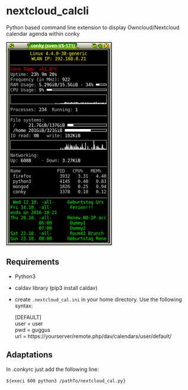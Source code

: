 # nextcloud_calcli
Python based command line extension to display Owncloud/Nextcloud calendar agenda within conky 

![screenshot](doc/Screenshot.png)

## Requirements

- Python3
- caldav library (pip3 install caldav)
- create `.nextcloud_cal.ini` in your home directory. Use the following syntax:

    [DEFAULT]<br>
    user = user<br>
    pwd = guggus<br>
    url = https://yourserver/remote.php/dav/calendars/user/default/<br>


## Adaptations
In .conkyrc just add the following line:

    ${execi 600 python3 /pathTo/nextcloud_cal.py}

